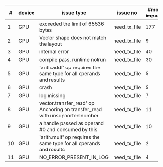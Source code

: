 |#|device |issue type| issue no | #model impacted | list of model | assignee |
|---|---|---|---|---|---|---|
|1|GPU|exceeded the limit of 65536 bytes|need_to_file|177|[modleList](./size_limit)||
|2|GPU|Vector shape does not match the layout|need_to_file|9|[modleList](./shape_mismatch)||
|3|GPU|internal error |need_to_file|40|[modleList](./internal_error)||
|4|GPU|compile pass, runtime notrun  |need_to_file|30|[modleList](./compile_pass_runtime_not_run)||
|5|GPU|'arith.addf' op requires the same type for all operands and results |need_to_file|5|[modleList](./arith_addf)||
|6|GPU| crash |need_to_file|5|[modleList](./crash)||
|7|GPU| log missing |need_to_file|7|[modleList](./log_not_present)||
|8|GPU| vector.transfer_read' op Anchoring on transfer_read with unsupported number  |need_to_file|11|[modleList](./transfer_read)||
|9|GPU| a handle passed as operand #0 and consumed by this  |need_to_file|10|[modleList](./operand)||
|10|GPU| 'arith.mulf' op requires the same type for all operands and results  |need_to_file|2|[modleList](./arith_mulf)||
|11|GPU| NO_ERROR_PRESENT_IN_LOG  |need_to_file|4|[modleList](./no_error_in_log)||

